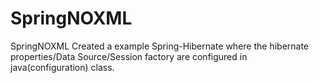 # SpringNOXML
SpringNOXML
Created a example Spring-Hibernate where the hibernate properties/Data Source/Session factory are configured in java(configuration) class.
